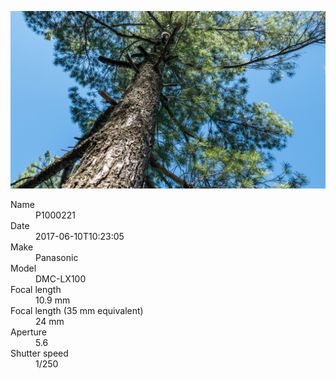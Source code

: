 [![P1000221](/photos/hd/P1000221.jpg)](/photos/full/P1000221.jpg?raw=true)

<dl>
  <dt>Name</dt>
  <dd>P1000221</dd>
  <dt>Date</dt>
  <dd>2017-06-10T10:23:05</dd>
  <dt>Make</dt>
  <dd>Panasonic</dd>
  <dt>Model</dt>
  <dd>DMC-LX100</dd>
  <dt>Focal length</dt>
  <dd>10.9 mm</dd>
  <dt>Focal length (35 mm equivalent)</dt>
  <dd>24 mm</dd>
  <dt>Aperture</dt>
  <dd>5.6</dd>
  <dt>Shutter speed</dt>
  <dd>1/250</dd>
</dl>
